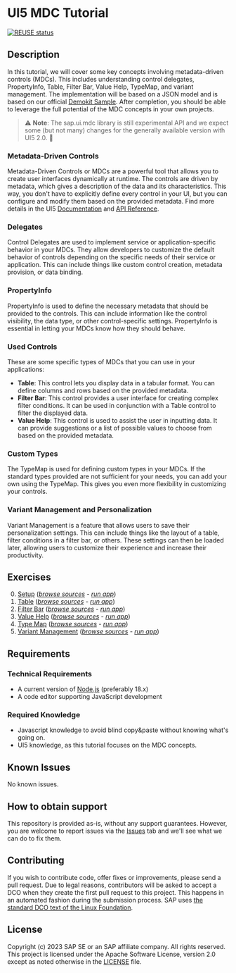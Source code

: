 # UI5 MDC Tutorial 
[![REUSE status](https://api.reuse.software/badge/github.com/SAP-samples/ui5-mdc-json-tutorial)](https://api.reuse.software/info/github.com/SAP-samples/ui5-mdc-json-tutorial)
## Description
In this tutorial, we will cover some key concepts involving metadata-driven controls (MDCs). This includes understanding control delegates, PropertyInfo, Table, Filter Bar, Value Help, TypeMap, and variant management. The implementation will be based on a JSON model and is based on our official [Demokit Sample](https://sdk.openui5.org/entity/sap.ui.mdc/sample/sap.ui.mdc.demokit.sample.TableFilterBarJson). After completion, you should be able to leverage the full potential of the MDC concepts in your own projects.
>⚠️ **Note**: The sap.ui.mdc library is still experimental API and we expect some (but not many) changes for the generally available version with UI5 2.0. 🧪
### Metadata-Driven Controls
Metadata-Driven Controls or MDCs are a powerful tool that allows you to create user interfaces dynamically at runtime. The controls are driven by metadata, which gives a description of the data and its characteristics. This way, you don't have to explicitly define every control in your UI, but you can configure and modify them based on the provided metadata. Find more details in the UI5 [Documentation](https://sdk.openui5.org/topic/1dd2aa91115d43409452a271d11be95b) and [API Reference](https://sdk.openui5.org/api/sap.ui.mdc).
### Delegates
Control Delegates are used to implement service or application-specific behavior in your MDCs. They allow developers to customize the default behavior of controls depending on the specific needs of their service or application. This can include things like custom control creation, metadata provision, or data binding.
### PropertyInfo
PropertyInfo is used to define the necessary metadata that should be provided to the controls. This can include information like the control visibility, the data type, or other control-specific settings. PropertyInfo is essential in letting your MDCs know how they should behave.
### Used Controls
These are some specific types of MDCs that you can use in your applications:
- **Table**: This control lets you display data in a tabular format. You can define columns and rows based on the provided metadata.
- **Filter Bar**: This control provides a user interface for creating complex filter conditions. It can be used in conjunction with a Table control to filter the displayed data.
- **Value Help**: This control is used to assist the user in inputting data. It can provide suggestions or a list of possible values to choose from based on the provided metadata.
### Custom Types
The TypeMap is used for defining custom types in your MDCs. If the standard types provided are not sufficient for your needs, you can add your own using the TypeMap. This gives you even more flexibility in customizing your controls.
### Variant Management and Personalization
Variant Management is a feature that allows users to save their personalization settings. This can include things like the layout of a table, filter conditions in a filter bar, or others. These settings can then be loaded later, allowing users to customize their experience and increase their productivity.
## Exercises
0. [Setup](ex0/) (*[browse sources](ex0/webapp) - [run app](https://sap-samples.github.io/ui5-mdc-json-tutorial/ex0/webapp)*)
1. [Table](ex1/) (*[browse sources](ex1/webapp) - [run app](https://sap-samples.github.io/ui5-mdc-json-tutorial/ex1/webapp)*)
1. [Filter Bar](ex2/) (*[browse sources](ex2/webapp) - [run app](https://sap-samples.github.io/ui5-mdc-json-tutorial/ex2/webapp)*)
1. [Value Help](ex3/) (*[browse sources](ex3/webapp) - [run app](https://sap-samples.github.io/ui5-mdc-json-tutorial/ex3/webapp)*)
1. [Type Map](ex4/) (*[browse sources](ex4/webapp) - [run app](https://sap-samples.github.io/ui5-mdc-json-tutorial/ex4/webapp)*)
1. [Variant Management](ex5/) (*[browse sources](ex5/webapp) - [run app](https://sap-samples.github.io/ui5-mdc-json-tutorial/ex5/webapp)*)
## Requirements
### Technical Requirements
* A current version of [Node.js](https://nodejs.org/) (preferably 18.x)
* A code editor supporting JavaScript development
### Required Knowledge
* Javascript knowledge to avoid blind copy&paste without knowing what's going on.
* UI5 knowledge, as this tutorial focuses on the MDC concepts.
## Known Issues
No known issues.
## How to obtain support
This repository is provided as-is, without any support guarantees. However, you are welcome to report issues via the [Issues](../../issues) tab and we'll see what we can do to fix them.
## Contributing
If you wish to contribute code, offer fixes or improvements, please send a pull request. Due to legal reasons, contributors will be asked to accept a DCO when they create the first pull request to this project. This happens in an automated fashion during the submission process. SAP uses [the standard DCO text of the Linux Foundation](https://developercertificate.org/).

## License
Copyright (c) 2023 SAP SE or an SAP affiliate company. All rights reserved. This project is licensed under the Apache Software License, version 2.0 except as noted otherwise in the [LICENSE](LICENSE) file.

